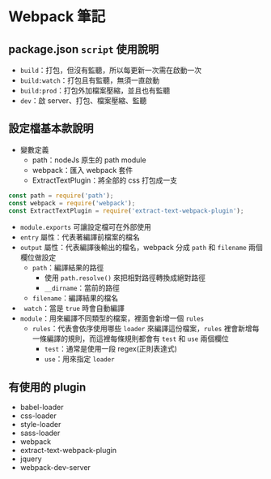 # Webpack 筆記
## package.json `script` 使用說明
- `build`：打包，但沒有監聽，所以每更新一次需在啟動一次
- `build:watch`：打包且有監聽，無須一直啟動
- `build:prod`：打包外加檔案壓縮，並且也有監聽
- `dev`：啟 server、打包、檔案壓縮、監聽
## 設定檔基本款說明
- 變數定義
	- path：nodeJs 原生的 path module
	- webpack：匯入 webpack 套件
	- ExtractTextPlugin：將全部的 css 打包成一支
``` javascript
const path = require('path');
const webpack = require('webpack');
const ExtractTextPlugin = require('extract-text-webpack-plugin');
```
- `module.exports` 可讓設定檔可在外部使用
- `entry` 屬性：代表著編譯前檔案的檔名
- `output` 屬性：代表編譯後輸出的檔名，webpack 分成 `path` 和 `filename` 兩個欄位做設定
	- `path`：編譯結果的路徑
		- 使用 `path.resolve()` 來把相對路徑轉換成絕對路徑
		- `__dirname`：當前的路徑
	- `filename`：編譯結果的檔名
- `	watch`：當是 `true` 時會自動編譯
- `module`：用來編譯不同類型的檔案，裡面會新增一個 `rules`
	- `rules`：代表會依序使用哪些 `loader` 來編譯這份檔案，`rules` 裡會新增每一條編譯的規則，而這裡每條規則都會有 `test` 和 `use` 兩個欄位
		- `test`：通常是使用一段 regex(正則表達式)
		- `use`：用來指定 `loader`
## 有使用的 plugin
- babel-loader
- css-loader
- style-loader
- sass-loader
- webpack
- extract-text-webpack-plugin
- jquery
- webpack-dev-server

